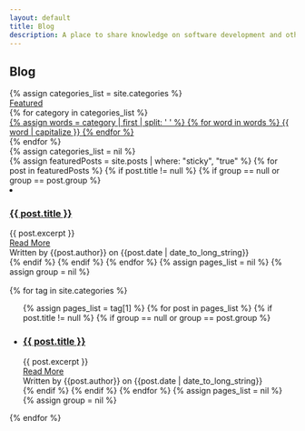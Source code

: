 ```yaml
---
layout: default
title: Blog
description: A place to share knowledge on software development and other technology or small business topics.
---
```


<link rel="stylesheet" href="/css/tabby.min.css"/>

<section class="sh-intro">
    <div class="sh-tagline">
        <h1 class="sh-header-lines"><span>Blog</span></h1>
    </div>
    <div class="sh-blog">
        <div id="categoryContainer">
            {% assign categories_list = site.categories %}
            <div id="postFilters" class="tabs" data-tabs>
                <div>
                    <a href="#featuredPosts"
                       aria-controls="featuredPosts"
                       data-tab>
                        Featured
                    </a>
                </div>
                {% for category in categories_list %}
                    <div>
                        <a href="#{{ category | first | remove: " "}}" 
                            aria-controls="{{ category | first }}"
                            data-tab>
                            {% assign words = category | first | split: ' ' %}
                            {% for word in words %}
                                {{ word | capitalize }}
                            {% endfor %}
                        </a>
                    </div>
                {% endfor %}
            </div>
            {% assign categories_list = nil %}
        </div>
        <div id="contentContainer" data-tabs-content>
            <div id="featuredPosts" data-tabs-pane class="tabs-pane active post-list" style="margin-bottom: 1rem">
                {% assign featuredPosts = site.posts | where: "sticky", "true" %}
                {% for post in featuredPosts %}
                    {% if post.title != null %}
                        {% if group == null or group == post.group %}
                        <li>
                            <div class="sh-post">
                                <h3><a href="{{ site.url }}{{ post.url }}" class="post-title">{{ post.title }}</a></h3>
                                <div class="post-excerpt">
                                    {{ post.excerpt }}
                                </div>
                                <div class="read-more-button">
                                    <a href="{{ site.url }}{{ post.url }}">Read More <i class="fa fa-arrow-right"></i></a>
                                </div>
                                <div class="author">
                                    Written by {{post.author}} on {{post.date | date_to_long_string}}
                                </div>
                            </div>
                        </li>
                        {% endif %}
                    {% endif %}
                {% endfor %}
                {% assign pages_list = nil %}
                {% assign group = nil %}
            </div>
            {% for tag in site.categories %} 
            <div data-tabs-pane class="tabs-pane" id="{{ tag | first | remove: " " }}">
                <ul class="post-list">
                    {% assign pages_list = tag[1] %}  
                    {% for post in pages_list %}
                        {% if post.title != null %}
                            {% if group == null or group == post.group %}
                            <li>
                                <div class="sh-post">
                                    <h3><a href="{{ site.url }}{{ post.url }}" class="post-title">{{ post.title }}</a></h3>
                                    <div class="post-excerpt">
                                        {{ post.excerpt }}
                                    </div>
                                    <div class="read-more-button">
                                        <a href="{{ site.url }}{{ post.url }}">Read More <i class="fa fa-arrow-right"></i></a>
                                    </div>
                                    <div class="author">
                                        Written by {{post.author}} on {{post.date | date_to_long_string}}
                                    </div>
                                </div>
                            </li>
                            {% endif %}
                        {% endif %}
                    {% endfor %}
                    {% assign pages_list = nil %}
                    {% assign group = nil %}
                </ul>
            </div>
            {% endfor %}
        </div>
    </div>
</section>


<script type="text/javascript" src="/js/tabby.min.js"></script>
<script type="text/javascript">
    tabby.init();
</script>